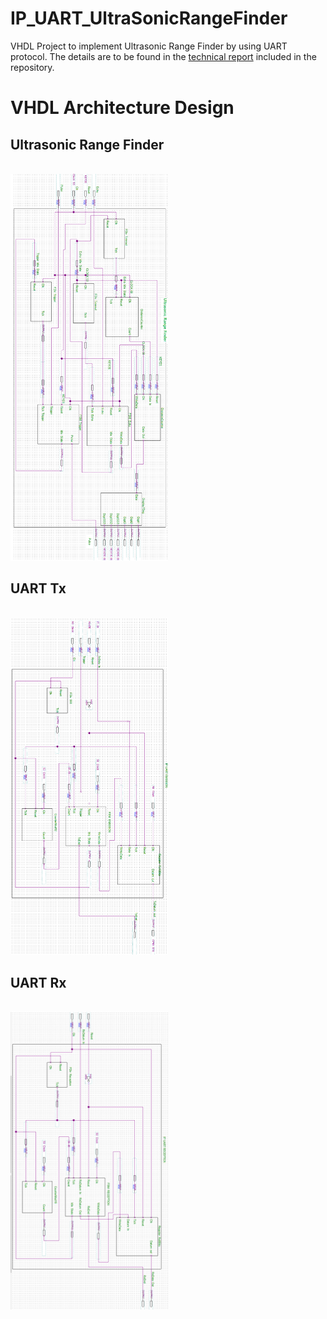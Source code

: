 # IP_UART_UltraSonicRangeFinder

VHDL Project to implement Ultrasonic Range Finder by using UART protocol.
The details are to be found in the <a href="https://github.com/CerfVert94/IP_UART_UltraSonicRangeFinder/blob/master/ProjetVHDL/FAYE_KO_RAHARISOA_Documentation_Technique.pdf">technical report<a/> included in the repository.

# VHDL Architecture Design
## Ultrasonic Range Finder 
<br><img src="https://github.com/CerfVert94/IP_UART_UltraSonicRangeFinder/blob/master/ProjetVHDL/Diagrams/Ultrasonic%20range%20finder.png?raw=true" width=50% height=50% />

## UART Tx
<br><img src="https://github.com/CerfVert94/IP_UART_UltraSonicRangeFinder/blob/master/ProjetVHDL/Diagrams/uart_emmission.png?raw=true" width=50% height=50% />

## UART Rx
<br><img src="https://github.com/CerfVert94/IP_UART_UltraSonicRangeFinder/blob/master/ProjetVHDL/Diagrams/uart_reception.png?raw=true" width=50% height=50% />

